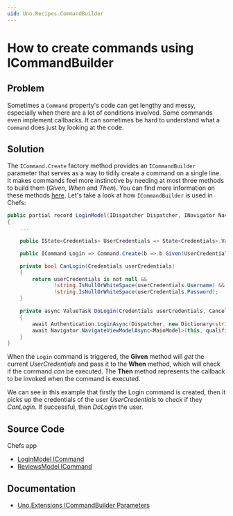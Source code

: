 ```yaml
---
uid: Uno.Recipes.CommandBuilder
---
```


# How to create commands using ICommandBuilder

## Problem

Sometimes a `Command` property's code can get lengthy and messy, especially when there are a lot of conditions involved. Some commands even implement callbacks. It can sometimes be hard to understand what a `Command` does just by looking at the code.

## Solution

The `ICommand.Create` factory method provides an `ICommandBuilder` parameter that serves as a way to tidily create a command on a single line. It makes commands feel more instinctive by needing at most three methods to build them (_Given_, _When_ and _Then_). You can find more information on these methods [here](xref:Uno.Extensions.Mvux.Advanced.Commands#create--createt). Let's take a look at how `ICommandBuilder` is used in Chefs:

```csharp
public partial record LoginModel(IDispatcher Dispatcher, INavigator Navigator, IAuthenticationService Authentication)
{
	...

	public IState<Credentials> UserCredentials => State<Credentials>.Value(this, () => new Credentials());

    public ICommand Login => Command.Create(b => b.Given(UserCredentials).When(CanLogin).Then(DoLogin));

	private bool CanLogin(Credentials userCredentials)
	{
		return userCredentials is not null &&
			   !string.IsNullOrWhiteSpace(userCredentials.Username) &&
			   !string.IsNullOrWhiteSpace(userCredentials.Password);
	}

	private async ValueTask DoLogin(Credentials userCredentials, CancellationToken ct)
	{
		await Authentication.LoginAsync(Dispatcher, new Dictionary<string, string> { { "Username", userCredentials.Username! }, { "Password", userCredentials.Password! } });
		await Navigator.NavigateViewModelAsync<MainModel>(this, qualifier: Qualifiers.ClearBackStack);
	}
}
```

When the `Login` command is triggered, the __Given__ method will _get_ the current _UserCredentials_ and pass it to the __When__ method, which will check if the command _can_ be executed. The __Then__ method represents the callback to be invoked when the command is executed.

We can see in this example that firstly the Login command is created, then it picks up the credentials of the user _UserCredentials_ to check if they _CanLogin_. If successful, then _DoLogin_ the user.

## Source Code

Chefs app

- [LoginModel ICommand](https://github.com/unoplatform/uno.chefs/blob/655c4a8de96aee98659ec6c648d8e3ab09212ee9/src/Chefs/Presentation/LoginModel.cs#L9)
- [ReviewsModel ICommand](https://github.com/unoplatform/uno.chefs/blob/f7ccfcc2d47d7d45e2ae34a1a251d8c95311c309/src/Chefs/Presentation/ReviewsModel.cs#L46)

## Documentation

- [Uno.Extensions ICommandBuilder Parameters](xref:Uno.Extensions.Mvux.Advanced.Commands#create--createt)